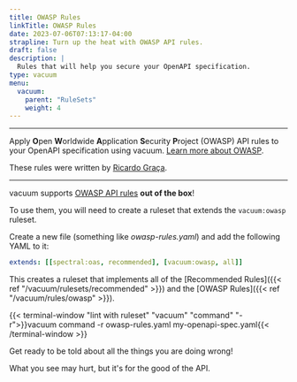 ```yaml
---
title: OWASP Rules
linkTitle: OWASP Rules
date: 2023-07-06T07:13:17-04:00
strapline: Turn up the heat with OWASP API rules.
draft: false
description: |
  Rules that will help you secure your OpenAPI specification.
type: vacuum
menu:
  vacuum:
    parent: "RuleSets"
    weight: 4
---
```

---

Apply **O**pen **W**orldwide **A**pplication **S**ecurity **P**roject (OWASP) API rules to your OpenAPI specification 
using vacuum. [Learn more about OWASP](https://owasp.org/).


These rules were written by [Ricardo Graça](https://github.com/Ricagraca). 

---

vacuum supports [OWASP API rules](https://owasp.org/www-project-api-security/) **out of the box**! 

To use them, you will need to create a ruleset that extends the `vacuum:owasp` ruleset.

Create a new file (something like _owasp-rules.yaml_) and add the following YAML to it:

```yaml
extends: [[spectral:oas, recommended], [vacuum:owasp, all]]
```

This creates a ruleset that implements all of the [Recommended Rules]({{< ref "/vacuum/rulesets/recommended" >}}) and the [OWASP Rules]({{< ref "/vacuum/rules/owasp" >}}).

{{< terminal-window "lint with ruleset" "vacuum" "command" "-r">}}vacuum command -r owasp-rules.yaml my-openapi-spec.yaml{{< /terminal-window >}}

Get ready to be told about all the things you are doing wrong! 

What you see may hurt, but it's for the good of the API.